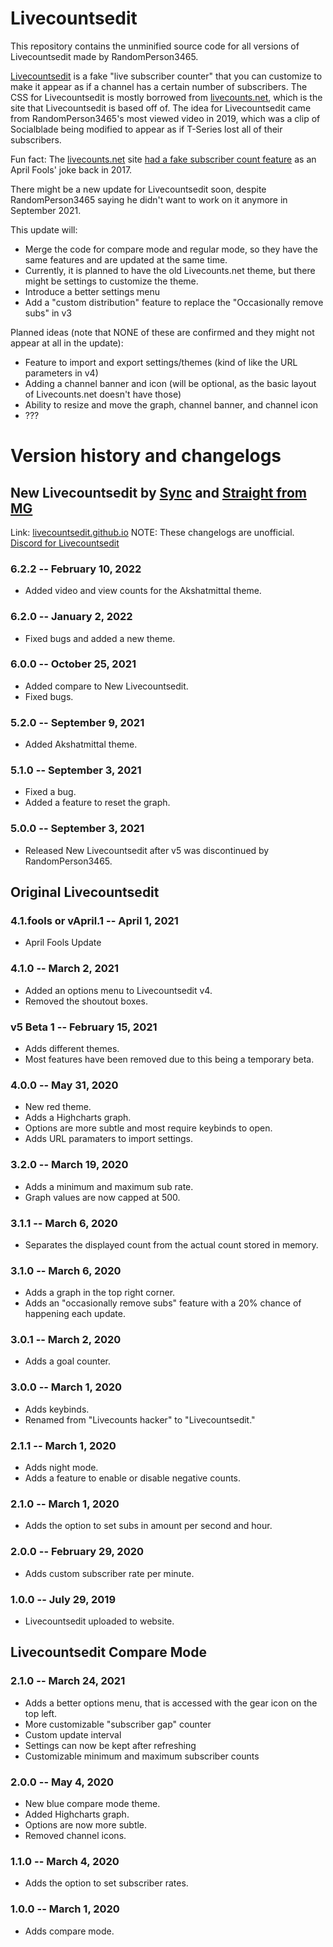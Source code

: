 # Livecountsedit
This repository contains the unminified source code for all versions of Livecountsedit made by RandomPerson3465.

[Livecountsedit](https://randomperson3465.github.io/livecountsedit) is a fake "live subscriber counter" that you can customize to make it appear as if a channel has a certain number of subscribers. The CSS for Livecountsedit is mostly borrowed from [livecounts.net](https://livecounts.net), which is the site that Livecountsedit is based off of. The idea for Livecountsedit came from RandomPerson3465's most viewed video in 2019, which was a clip of Socialblade being modified to appear as if T-Series lost all of their subscribers.

Fun fact: The [livecounts.net](https://livecounts.net) site [had a fake subscriber count feature](https://twitter.com/LivecountsSite/status/848275500749299712) as an April Fools' joke back in 2017.

There might be a new update for Livecountsedit soon, despite RandomPerson3465 saying he didn't want to work on it anymore in September 2021.

This update will:
- Merge the code for compare mode and regular mode, so they have the same features and are updated at the same time.
- Currently, it is planned to have the old Livecounts.net theme, but there might be settings to customize the theme.
- Introduce a better settings menu
- Add a "custom distribution" feature to replace the "Occasionally remove subs" in v3

Planned ideas (note that NONE of these are confirmed and they might not appear at all in the update):
- Feature to import and export settings/themes (kind of like the URL parameters in v4)
- Adding a channel banner and icon (will be optional, as the basic layout of Livecounts.net doesn't have those)
- Ability to resize and move the graph, channel banner, and channel icon
- ???

# Version history and changelogs
## New Livecountsedit by [Sync](https://twitter.com/just_Sync2) and [Straight from MG](https://www.youtube.com/c/StraightfromMG)
Link: [livecountsedit.github.io](https://livecountsedit.github.io)
NOTE: These changelogs are unofficial.
[Discord for Livecountsedit](https://discord.gg/qpwvrYmQKs)

### 6.2.2 -- February 10, 2022
- Added video and view counts for the Akshatmittal theme.

### 6.2.0 -- January 2, 2022
- Fixed bugs and added a new theme.

### 6.0.0 -- October 25, 2021
- Added compare to New Livecountsedit.
- Fixed bugs.

### 5.2.0 -- September 9, 2021
- Added Akshatmittal theme.

### 5.1.0 -- September 3, 2021
- Fixed a bug.
- Added a feature to reset the graph.

### 5.0.0 -- September 3, 2021
- Released New Livecountsedit after v5 was discontinued by RandomPerson3465.

## Original Livecountsedit

### 4.1.fools or vApril.1 -- April 1, 2021
- April Fools Update

### 4.1.0 -- March 2, 2021
- Added an options menu to Livecountsedit v4.
- Removed the shoutout boxes.

### v5 Beta 1 -- February 15, 2021
- Adds different themes.
- Most features have been removed due to this being a temporary beta.

### 4.0.0 -- May 31, 2020
- New red theme.
- Adds a Highcharts graph.
- Options are more subtle and most require keybinds to open.
- Adds URL paramaters to import settings.

### 3.2.0 -- March 19, 2020
- Adds a minimum and maximum sub rate.
- Graph values are now capped at 500.

### 3.1.1 -- March 6, 2020
- Separates the displayed count from the actual count stored in memory.

### 3.1.0 -- March 6, 2020
- Adds a graph in the top right corner.
- Adds an "occasionally remove subs" feature with a 20% chance of happening each update.

### 3.0.1 -- March 2, 2020
- Adds a goal counter.

### 3.0.0 -- March 1, 2020
- Adds keybinds.
- Renamed from "Livecounts hacker" to "Livecountsedit."

### 2.1.1 -- March 1, 2020
- Adds night mode.
- Adds a feature to enable or disable negative counts.

### 2.1.0 -- March 1, 2020
- Adds the option to set subs in amount per second and hour.

### 2.0.0 -- February 29, 2020
- Adds custom subscriber rate per minute.

### 1.0.0 -- July 29, 2019
- Livecountsedit uploaded to website.

## Livecountsedit Compare Mode

### 2.1.0 -- March 24, 2021
- Adds a better options menu, that is accessed with the gear icon on the top left.
- More customizable "subscriber gap" counter
- Custom update interval
- Settings can now be kept after refreshing
- Customizable minimum and maximum subscriber counts

### 2.0.0 -- May 4, 2020
- New blue compare mode theme.
- Added Highcharts graph.
- Options are now more subtle.
- Removed channel icons.

### 1.1.0 -- March 4, 2020
- Adds the option to set subscriber rates.

### 1.0.0 -- March 1, 2020
- Adds compare mode.

